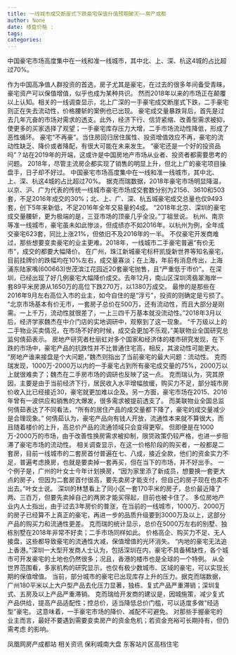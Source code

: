 ```yaml
---
title: 一线城市成交断崖式下跌豪宅保值升值预期破灭——房产成都
author: None
date: 楼盘价格 : 
tags: 
categories: 
---
```

中国豪宅市场高度集中在一线和准一线城市，其中北、上、深、杭这4城的占比超过70%。
<!-- more -->
作为中国高净值人群投资的首选，房子尤其是豪宅，在过去的很多年间备受青睐，豪宅资产可以保值增值，似乎也成为某种共识。
然而2018年以来的市场正在颠覆以上认知。相关的一线调查显示，北上广深的一手豪宅成交断崖式下跌，二手豪宅则正在失去流动性，价格腰斩的案例也已出现。
豪宅成交量暴跌背后，首先是过去几年亢奋的市场对需求的透支。此外，经济下行、信贷紧缩、改善型需求被抑，使更多的买家选择了观望；一手豪宅库存压力大增，二手市场流动性降低，形成了恶性循环。
豪宅“不再豪”。当住房回归居住属性、投资增值效应不再，豪宅的流动性缺乏、降价或者降配，有很大可能在未来发生。
“豪宅还是一个好的投资品吗”？站在2019年的开端，这或许是中国房地产市场从业者、投资者都需要思考的问题。
2018年，尽管主流房企都实现了销售的明显上升，但北上广的豪宅项目操盘手，日子却不好过。
中国豪宅市场高度集中在一线和准一线城市，其中北、上、深、杭这4城的占比超过70%。
据克而瑞数据，2018年豪宅市场明显降温，以京、沪、广为代表的传统一线城市豪宅市场成交套数分别为2156、3610和503套，不足2016年成交的30%；北、上、广、深、杭五城豪宅成交总量也仅9493套，创下5年来新低，不足2016年全年交易量的4成。
“2018年北京、深圳的豪宅成交量腰斩，更为极端的是，三亚市场的顶豪几乎全没。”丁祖昱说。
杭州、南京等准一线城市，豪宅虽未如此惨淡，但成绩亦不如2016年。以杭州为例，全年成交豪宅623套，同比上涨21%，但依旧不及2016年的一半。
不仅豪宅开发商难过，那些想要变卖豪宅的业主更难。2018年，一线城市二手豪宅普遍“有价无市”，成交的都要大幅降价。
在广州，珠江新城豪宅标杆凯旋新世界等知名豪宅，目前挂牌价的跌幅均在10%左右，成交量寡淡；在上海，年前有消息传出，上海浦东陆家嘴(600663)世茂滨江花园近20套豪宅抛售，且“严重低于市价”。
在深圳，已经出现了好几例豪宅大幅降价成交。去年12月，南山区深圳湾翡翠海岸一套89平米房源从1650万的高位下跌270万，以1380万成交。
最惨的是那些在2016年9月左右高位入市的业主，如今自住的是“浮亏”，投资的则确定是亏损了。
“北京市场基本有价无市，一套房子总价在500万，还有流动性，而且大部分是刚需。一上千万，流动性就很差了，一上三四千万基本就没流动性。”2018年3月以后，经济学家魏杰在中介门店的实地调研中，观察到了这一现象。
“千万级以上的二手物业买卖情况，在市场不好的时候，成交会更加不乐观，”美联物业全国研究总监何倩茹表示。
房地产研究者杜丽虹对多个国家和经济体的楼市研究发现，在下跌的市场中，豪宅产品的抗跌性并不比普通住宅高，相反，其波动性可能更大。
“房地产谁来接盘是个大问题，”魏杰则指出了当前豪宅的最大问题：流动性。
克而瑞发现，1000万-2000万以内的一手豪宅占到所有豪宅成交量的75%，2000万以上就很难卖了；魏杰在二手房市场的调研也反映了这一点。
克而瑞认为，究其原因，主要是由于当前经济下行，居民收入水平增幅放缓，购买力不足，部分城市房价收入比已经接近30，豪宅就更加难以企及。另一方面，豪宅市场在2015、2016年曾有一波供应和销售的大爆发，很多需求被提前透支了。
而美联物业全国总监何倩茹表达了不同看法，“所有的居住产品的成交量都下降了，豪宅的成交量减少是合理现象。”
何倩茹认为，豪宅产品向有钱人开放，流通性本来就不算很大，而且随着楼价的上升，高总价产品的流通领域只会变得更窄。
但即便是在1000万-2000万的市场，由于改善性换房需求被抑制，限贷政策仍较严格，也进一步阻滞了豪宅市场的流动性。
相关调查显示，在这一价格阶段的购买者，一般都是二套房，目前一线城市的二套房首付普遍在七、八成，接近全款，他们的资金实力不足，普遍考虑换房，也就是要卖掉一套再买，但在当下的市场，并不好出手。
一个例子是，广州的叶女士今年计划换房，“因为家里添了新成员，想要换一套更大点的房子，但因为二套房首付很高，要先卖房才能支付，但自己的房子现在也卖不出去。”叶女士说。
深圳的林慧看上了同小区一套170平米的房子，总价最近降了两、三百万，但要先卖掉自己的两房才能买得起，目前也被卡住了。
多位房地产业内人士指出，由于过去3年房价的普涨，在当前的一线城市，1000万、2000万的房子已经算不上真正的豪宅，再进一步的品质升级要到3000万及以上，这部分产品的购买力和流通性更差。
克而瑞的统计显示，总价在5000万左右的别墅、独栋别墅在2018年非常不好卖；二手市场同样如此。
价格高企、购买力不足、无人接盘，这些都导致豪宅的流通性大减，保值增值的光环消失。
“内地的豪宅无法追上香港。”深圳一大型开发商人士认为，包括深圳在内，豪宅不具备稀缺性，各个城市可开发豪宅的土地也仍然很多；况且，香港的楼市也是全球的一个特例。
从全世界范围看，多家机构的研究显示，也仅有极少数城市、区域的豪宅，可以实现长期的保值增值。
当前，部分城市的豪宅已出现库存上升的压力。据克而瑞数据，广州180平米以上大户型产品去化压力显著，独栋、复式产品严重滞销；深圳复式、五房及以上产品严重滞销。
克而瑞给开发商的建议是，因城施策，减少复式产品供给，提高产品适配性；控总价，适当降低总价门槛，可以适度多做“经适型”豪宅。
这意味着，一手豪宅市场的降价、减配不可避免。
对那些手握豪宅的业主而言，最好不要遇到需要变卖房产的资金危机；若资金充裕可长期持有，但仍需考虑
的影响。
                        
                        
                        
                        
                                        
                    
                    
                
                    
                    
                    
                
                    
                
凤凰网房产成都站
相关资讯
保利城南大盘
东客站片区高档住宅
	                        
	                    
	                        
	                    
